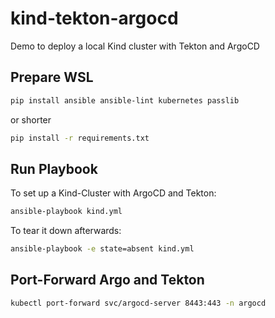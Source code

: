 # kind-tekton-argocd

Demo to deploy a local Kind cluster with Tekton and ArgoCD

## Prepare WSL

```bash
pip install ansible ansible-lint kubernetes passlib
```

or shorter

```bash
pip install -r requirements.txt
```

## Run Playbook

To set up a Kind-Cluster with ArgoCD and Tekton:

```bash
ansible-playbook kind.yml
```

To tear it down afterwards:

```bash
ansible-playbook -e state=absent kind.yml
```

## Port-Forward Argo and Tekton

```bash
kubectl port-forward svc/argocd-server 8443:443 -n argocd
```
